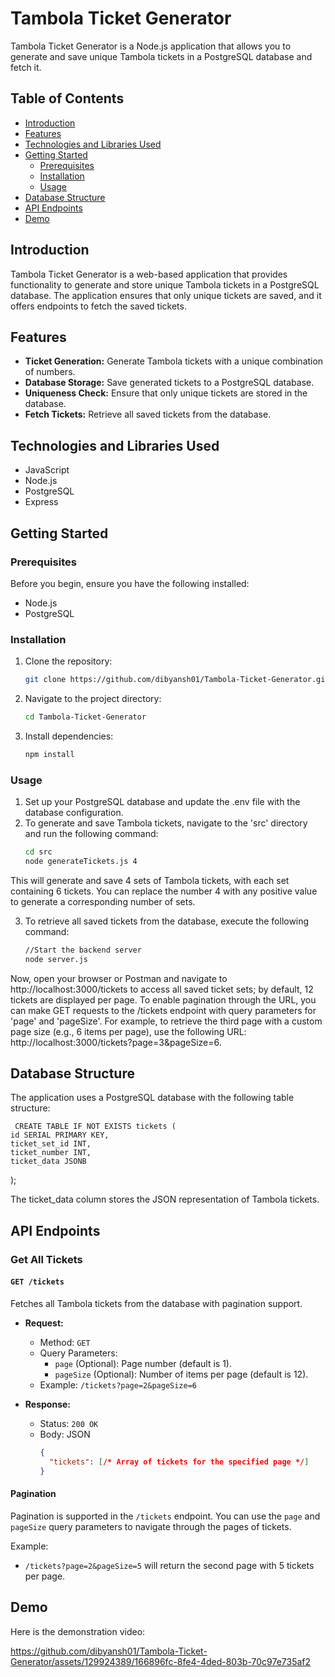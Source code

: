 

# Tambola Ticket Generator

Tambola Ticket Generator is a Node.js application that allows you to generate and save unique Tambola tickets in a PostgreSQL database and fetch it.

## Table of Contents

- [Introduction](#introduction)
- [Features](#features)
- [Technologies and Libraries Used](#technologies-and-libraries-used)
- [Getting Started](#getting-started)
  - [Prerequisites](#prerequisites)
  - [Installation](#installation)
  - [Usage](#usage)
- [Database Structure](#database-structure)
- [API Endpoints](#api-endpoints)
- [Demo](#demo)

## Introduction

Tambola Ticket Generator is a web-based application that provides functionality to generate and store unique Tambola tickets in a PostgreSQL database. The application ensures that only unique tickets are saved, and it offers endpoints to fetch the saved tickets.

## Features

- **Ticket Generation:** Generate Tambola tickets with a unique combination of numbers.
- **Database Storage:** Save generated tickets to a PostgreSQL database.
- **Uniqueness Check:** Ensure that only unique tickets are stored in the database.
- **Fetch Tickets:** Retrieve all saved tickets from the database.

## Technologies and Libraries Used

- JavaScript
- Node.js
- PostgreSQL
- Express


## Getting Started

### Prerequisites

Before you begin, ensure you have the following installed:

- Node.js
- PostgreSQL

### Installation

1. Clone the repository:

   ```bash
   git clone https://github.com/dibyansh01/Tambola-Ticket-Generator.git

2. Navigate to the project directory:
    ```bash
   cd Tambola-Ticket-Generator

3. Install dependencies:
    ```bash
   npm install

### Usage
1. Set up your PostgreSQL database and update the .env file with the database configuration.
2. To generate and save Tambola tickets, navigate to the 'src' directory and run the following command:
   ```bash
   cd src
   node generateTickets.js 4
  This will generate and save 4 sets of Tambola tickets, with each set containing 6 tickets. You can replace the number 4 with any positive value to generate a corresponding number of sets.
  
3. To retrieve all saved tickets from the database, execute the following command:
   ```bash
   //Start the backend server
   node server.js
  Now, open your browser or Postman and navigate to http://localhost:3000/tickets to access all saved ticket sets; by default, 12 tickets are displayed per page. To enable pagination through 
  the URL, you can make GET requests to the /tickets endpoint with query parameters for 'page' and 'pageSize'. For example, to retrieve the third page with a custom page size (e.g., 6 items per page), 
  use the following URL: http://localhost:3000/tickets?page=3&pageSize=6.


## Database Structure

  The application uses a PostgreSQL database with the following table structure:
  
     CREATE TABLE IF NOT EXISTS tickets (
    id SERIAL PRIMARY KEY,
    ticket_set_id INT,
    ticket_number INT,
    ticket_data JSONB
);

The ticket_data column stores the JSON representation of Tambola tickets.



## API Endpoints
### Get All Tickets

#### `GET /tickets`

Fetches all Tambola tickets from the database with pagination support.

- **Request:**
  - Method: `GET`
  - Query Parameters:
    - `page` (Optional): Page number (default is 1).
    - `pageSize` (Optional): Number of items per page (default is 12).
  - Example: `/tickets?page=2&pageSize=6`

- **Response:**
  - Status: `200 OK`
  - Body: JSON
    ```json
    {
      "tickets": [/* Array of tickets for the specified page */]
    }
    ```

#### Pagination

Pagination is supported in the `/tickets` endpoint. You can use the `page` and `pageSize` query parameters to navigate through the pages of tickets.

Example:
- `/tickets?page=2&pageSize=5` will return the second page with 5 tickets per page.



## Demo

Here is the demonstration video:

https://github.com/dibyansh01/Tambola-Ticket-Generator/assets/129924389/166896fc-8fe4-4ded-803b-70c97e735af2



